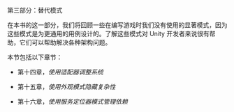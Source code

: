 第三部分：替代模式

在本书的这一部分，我们将回顾一些在编写游戏时我们没有使用的显著模式，因为这些模式是为更通用的用例设计的。了解这些模式对 Unity 开发者来说很有帮助，它们可以帮助解决各种架构问题。

本节包括以下章节：

+   第十四章，*使用适配器调整系统*

+   第十五章，*使用外观模式隐藏复杂性*

+   第十六章，*使用服务定位器模式管理依赖*
